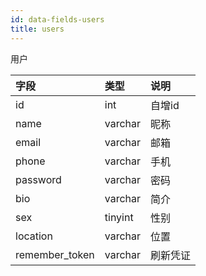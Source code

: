 ```yaml
---
id: data-fields-users
title: users
---
```


用户

| 字段 | 类型 | 说明 |
| :- | :- | :- |
| id | int | 自增id |
| name | varchar | 昵称 |
| email | varchar | 邮箱 |
| phone | varchar | 手机 |
| password | varchar | 密码 |
| bio | varchar | 简介 |
| sex | tinyint | 性别 |
| location | varchar | 位置 |
| remember_token | varchar | 刷新凭证 |